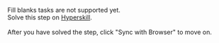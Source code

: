 Fill blanks tasks are not supported yet. <br>Solve this step on <a href="https://hyperskill.org/learn/step/32688">Hyperskill</a>. <br><br>After you have solved the step, click "Sync with Browser"  to move on.